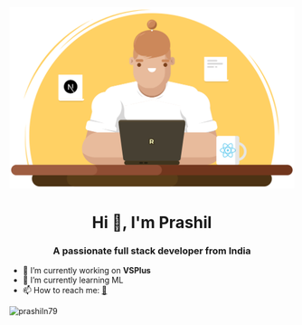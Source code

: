 <img width="550" src="https://github.com/prashiln79/prashiln79/blob/main/graphic.svg">
<h1 align="center">Hi 👋, I'm Prashil</h1>
<h3 align="center">A passionate full stack developer from India</h3>



- 🔭 I’m currently working on **VSPlus**
- 🌱 I’m currently learning ML
- 📫 How to reach me: [📧](mailto:wadkarprashil@gmail.com)



<p align="left"> <img src="https://komarev.com/ghpvc/?username=prashiln79&label=Profile%20views&color=0e75b6&style=flat" alt="prashiln79" /> </p>
